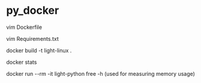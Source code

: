# py_docker

vim Dockerfile

vim Requirements.txt

docker build -t light-linux .

docker stats

docker run --rm -it light-python free -h (used for measuring memory usage)
